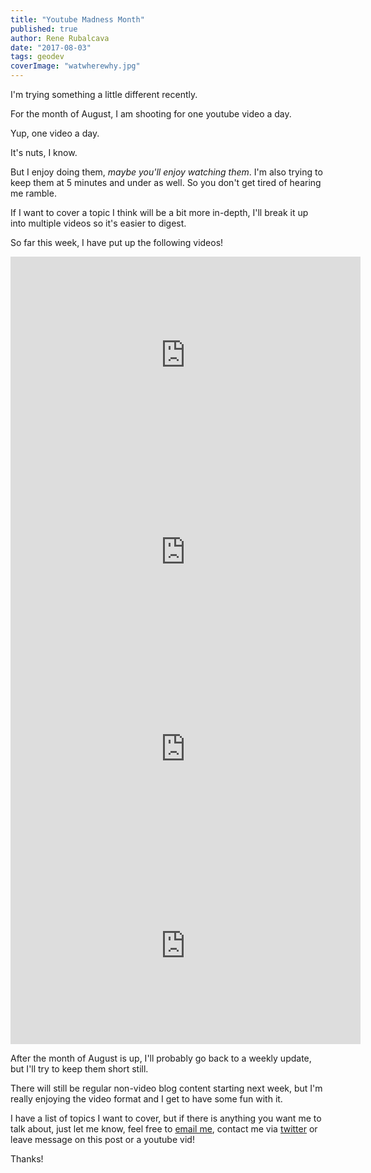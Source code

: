 ```yaml
---
title: "Youtube Madness Month"
published: true
author: Rene Rubalcava
date: "2017-08-03"
tags: geodev
coverImage: "watwherewhy.jpg"
---
```


I'm trying something a little different recently.

For the month of August, I am shooting for one youtube video a day.

Yup, one video a day.

It's nuts, I know.

But I enjoy doing them, _maybe you'll enjoy watching them_. I'm also trying to keep them at 5 minutes and under as well. So you don't get tired of hearing me ramble.

If I want to cover a topic I think will be a bit more in-depth, I'll break it up into multiple videos so it's easier to digest.

So far this week, I have put up the following videos!

<iframe width="560" height="315" src="https://www.youtube.com/embed/HZMZhBEOH_g" frameborder="0" allowfullscreen></iframe>

<iframe width="560" height="315" src="https://www.youtube.com/embed/WKlaCLXNOTY" frameborder="0" allowfullscreen></iframe>

<iframe width="560" height="315" src="https://www.youtube.com/embed/Hf73bELkP4s" frameborder="0" allowfullscreen></iframe>

<iframe width="560" height="315" src="https://www.youtube.com/embed/xJai_5-liBA" frameborder="0" allowfullscreen></iframe>

After the month of August is up, I'll probably go back to a weekly update, but I'll try to keep them short still.

There will still be regular non-video blog content starting next week, but I'm really enjoying the video format and I get to have some fun with it.

I have a list of topics I want to cover, but if there is anything you want me to talk about, just let me know, feel free to [email me](odoe@odoe.net), contact me via [twitter](https://twitter.com/odoenet) or leave message on this post or a youtube vid!

Thanks!
